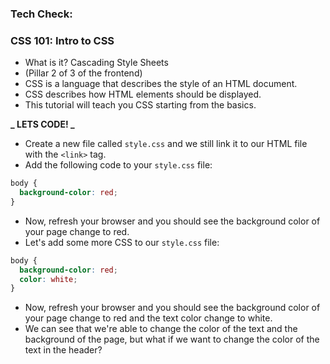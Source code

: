 ### Tech Check:

### CSS 101: Intro to CSS

- What is it? Cascading Style Sheets
- (Pillar 2 of 3 of the frontend)
- CSS is a language that describes the style of an HTML document.
- CSS describes how HTML elements should be displayed.
- This tutorial will teach you CSS starting from the basics.

**_ LETS CODE! _**

- Create a new file called `style.css` and we still link it to our HTML file with the `<link>` tag.
- Add the following code to your `style.css` file:

```css
body {
  background-color: red;
}
```

- Now, refresh your browser and you should see the background color of your page change to red.
- Let's add some more CSS to our `style.css` file:

```css
body {
  background-color: red;
  color: white;
}
```

- Now, refresh your browser and you should see the background color of your page change to red and the text color change to white.
- We can see that we're able to change the color of the text and the background of the page, but what if we want to change the color of the text in the header?
